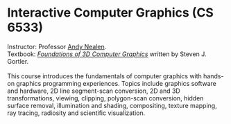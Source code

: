 Interactive Computer Graphics (CS 6533)
====
Instructor: Professor [Andy Nealen](http://www.nealen.net).<br>
Textbook: <i>[Foundations of 3D Computer Graphics](http://www.3dgraphicsfoundations.com)</i> written by Steven J. Gortler.
<br><br>
This course introduces the fundamentals of computer graphics with hands-on graphics programming experiences. Topics include graphics software and hardware, 2D line segment-scan conversion, 2D and 3D transformations, viewing, clipping, polygon-scan conversion, hidden surface removal, illumination and shading, compositing, texture mapping, ray tracing, radiosity and scientific visualization. 